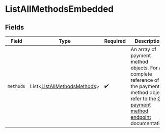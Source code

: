 # ListAllMethodsEmbedded


## Fields

| Field                                                                                                                                                            | Type                                                                                                                                                             | Required                                                                                                                                                         | Description                                                                                                                                                      |
| ---------------------------------------------------------------------------------------------------------------------------------------------------------------- | ---------------------------------------------------------------------------------------------------------------------------------------------------------------- | ---------------------------------------------------------------------------------------------------------------------------------------------------------------- | ---------------------------------------------------------------------------------------------------------------------------------------------------------------- |
| `methods`                                                                                                                                                        | List\<[ListAllMethodsMethods](../../models/operations/ListAllMethodsMethods.md)>                                                                                 | :heavy_check_mark:                                                                                                                                               | An array of payment method objects. For a complete reference of the payment method object, refer to the [Get payment method endpoint](get-method) documentation. |